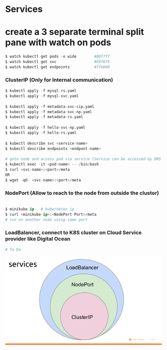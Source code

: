 # Services

# create a 3 separate terminal split pane with watch on pods
```s
$ watch kubectl get pods -o wide        #00f7ff
$ watch kubectl get svc                 #69f675
$ watch kubectl get endpoints           #ffeb00
```

### ClusterIP (Only for Internal communication)

```s
$ kubectl apply -f mysql-rs.yaml
$ kubectl apply -f mysql-svc.yaml

$ kubectl apply -f metadata-svc-cip.yaml
$ kubectl apply -f metadata-svc-np.yaml
$ kubectl apply -f metadata-rs.yaml

$ kubectl apply -f hello-svc-np.yaml
$ kubectl apply -f hello-rs.yaml

$ kubectl describe svc <service-name>
$ kubectl describe endpoints <endpont-name>

# goto node and access pod via service (Service can be accessed by DNS from inside the svc )
$ kubectl exec -it <pod-name> -- /bin/bash
$ curl <svc-name>:<port>/meta  
OR
$ wget -qO- <svc-name>:<port>/meta
```

### NodePort (Allow to reach to the node from outside the clustor)
```s

$ minikube ip   # kubernetes ip
$ curl <minikube-ip>:<NodePort-Port>/meta
# run on another node using same port
```


### LoadBalancer, connect to K8S cluster on Cloud Service provider like Digital Ocean
```s
# To Do
```

![img.png](img.png)